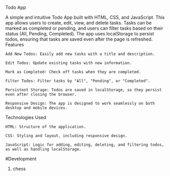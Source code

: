 Todo App

A simple and intuitive Todo App built with HTML, CSS, and JavaScript. This app allows users to create, edit, view, and delete tasks. Tasks can be marked as completed or pending, and users can filter tasks based on their status (All, Pending, Completed). The app uses localStorage to persist todos, ensuring that tasks are saved even after the page is refreshed.
Features

    Add New Todos: Easily add new tasks with a title and description.

    Edit Todos: Update existing tasks with new information.

    Mark as Completed: Check off tasks when they are completed.

    Filter Todos: Filter tasks by "All", "Pending", or "Completed".

    Persistent Storage: Todos are saved in localStorage, so they persist even after closing the browser.

    Responsive Design: The app is designed to work seamlessly on both desktop and mobile devices.

Technologies Used

    HTML: Structure of the application.

    CSS: Styling and layout, including responsive design.

    JavaScript: Logic for adding, editing, deleting, and filtering todos, as well as handling localStorage.


#Development 
1. chess